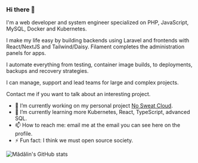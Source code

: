 ### Hi there 👋

I'm a web developer and system engineer specialized on PHP, JavaScript, MySQL, Docker and Kubernetes.

I make my life easy by building backends using Laravel and frontends with React/NextJS and Tailwind/Daisy.
Filament completes the administration panels for apps.

I automate everything from testing, container image builds, to deployments, backups and recovery strategies.

I can manage, support and lead teams for large and complex projects.

Contact me if you want to talk about an interesting project.

- 🔭 I’m currently working on my personal project [No Sweat Cloud](https://nosweat.cloud).
- 🌱 I’m currently learning more Kubernetes, React, TypeScript, advanced SQL.
- 📫 How to reach me: email me at the email you can see here on the profile.
- ⚡ Fun fact: I think we must open source society.

![Mădălin's GitHub stats](https://github-readme-stats.vercel.app/api?username=madalinignisca&show_icons=true&theme=dark&count_private=true)
